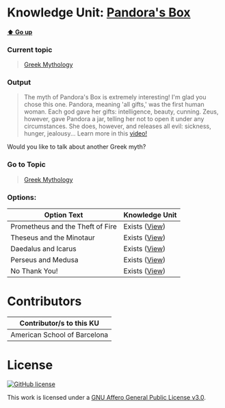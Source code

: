 # Knowledge Unit: [Pandora&#039;s Box](../../knowledge_units/greek-mythology/pandoras-box.md)

#### [:arrow_up: Go up](../../topics/greek-mythology.md)
### Current topic
> [Greek Mythology](../../topics/greek-mythology.md)
### Output
> The myth of Pandora&#039;s Box is extremely interesting! I&#039;m glad you chose this one. Pandora, meaning &#039;all gifts,&#039; was the first human woman. Each god gave her gifts: intelligence, beauty, cunning. Zeus, however, gave Pandora a jar, telling her not to open it under any circumstances. She does, however, and releases all evil: sickness, hunger, jealousy... Learn more in this [video!](https://www.youtube.com/embed/pMdJxVjZMRI)

Would you like to talk about another Greek myth?
### Go to Topic
> [Greek Mythology](../../topics/greek-mythology.md)

### Options: 

| Option Text | Knowledge Unit |
| - | - |  
| Prometheus and the Theft of Fire  |  Exists ([View](../../knowledge_units/greek-mythology/prometheus-and-the-theft-of-fire.md))  |  
| Theseus and the Minotaur  |  Exists ([View](../../knowledge_units/greek-mythology/theseus-and-the-minotaur.md))  |  
| Daedalus and Icarus  |  Exists ([View](../../knowledge_units/greek-mythology/daedalus-and-icarus.md))  |  
| Perseus and Medusa  |  Exists ([View](../../knowledge_units/greek-mythology/perseus-and-medusa.md))  |  
| No Thank You!  |  Exists ([View](../../knowledge_units/greek-mythology/no-thank-you.md))  | 

# Contributors

| Contributor/s to this KU |
| - | 
| American School of Barcelona |

# License
[![GitHub license](https://img.shields.io/github/license/inbrainz/cerebro)](https://github.com/inbrainz/cerebro/blob/master/LICENSE)

This work is licensed under a [GNU Affero General Public License v3.0](https://www.gnu.org/licenses/agpl-3.0.txt).